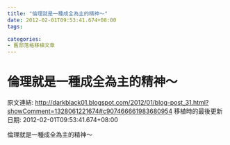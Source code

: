 ```yaml
---
title: "倫理就是一種成全為主的精神～"
date: 2012-02-01T09:53:41.674+08:00
tags: 

categories:
- 舊部落格移植文章
---
```


# 倫理就是一種成全為主的精神～

原文連結: http://darkblack01.blogspot.com/2012/01/blog-post_31.html?showComment=1328061221674#c907466661983680954
移植時的最後更新日期: 2012-02-01T09:53:41.674+08:00

倫理就是一種成全為主的精神～
